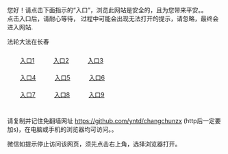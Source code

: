 您好！请点击下面指示的“入口”，浏览此网站是安全的，且为您带来平安。。 <br/>
点击入口后，请耐心等待， 过程中可能会出现无法打开的提示，请忽略，最终会进入网站. </br>

法轮大法在长春<br/>
<div style="padding:10px"><a style="margin:20px" target="_blank" href="https://d75rl4vsglwv4.cloudfront.net/2Qpsp?dhrfdbun" id="ccLink1" rel="nofollow">入口1</a> <a target="_blank" style="margin:20px" href="https://d3pldsgrfbl2w6.cloudfront.net/2Qpsp?zcyyit" id="ccLink2" rel="nofollow">入口2</a> <a style="margin:20px" target="_blank" href="https://d10sahdm82hcnx.cloudfront.net/2Qpsp?epzoqgwh" id="ccLink3" rel="nofollow">入口3</a></div>

<div style="padding:10px" ><a style="margin:20px" target="_blank" href="https://d75rl4vsglwv4.cloudfront.net/2Qpsp?dhrfdbun" id="ccLink4" rel="nofollow">入口4</a> <a style="margin:20px" href="https://d3pldsgrfbl2w6.cloudfront.net/2Qpsp?zcyyit" target="_blank" id="ccLink5" rel="nofollow">入口5</a> <a style="margin:20px" href="https://d10sahdm82hcnx.cloudfront.net/2Qpsp?epzoqgwh" target="_blank" id="ccLink6" rel="nofollow">入口6</a></div>

<div style="padding:10px"><a style="margin:20px" target="_blank" href="https://d75rl4vsglwv4.cloudfront.net/2Qpsp?dhrfdbun" id="ccLink7" rel="nofollow">入口7</a> <a style="margin:20px" href="https://d3pldsgrfbl2w6.cloudfront.net/2Qpsp?zcyyit" target="_blank" id="ccLink8" rel="nofollow">入口8</a> <a style="margin:20px" target="_blank" href="https://d10sahdm82hcnx.cloudfront.net/2Qpsp?epzoqgwh" id="ccLink9" rel="nofollow">入口9</a></div>

<br/>



请复制并记住免翻墙网址 https://github.com/yntd/changchunzx (http后一定要加s)，在电脑或手机的浏览器均可访问。。<br/>

微信如提示停止访问该网页，须先点击右上角，选择浏览器打开。
